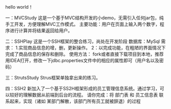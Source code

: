 hello world！


一：MVCStudy
这是一个基于MVC结构开发的小demo，无需引入任何jar包，纯手工开发，方便理解MVC工作模式。
主要功能：用户在页面上输入两个数字，程序进行计算并将结果返回给用户。

二：SSHPlay
这是一个SSH框架的整合练习，尚处在开发阶段
数据库：MySql
需求：
1.实现商品信息的增，删，更新操作。
2：以完成功能，在粗陋的界面情况下完成了商品信息的保存和删除。
使用方法：
fork或者直接下载项目到本地，推荐用IDEA打开，修改一下jdbc.properties文件中的相应的属性即可（用户名以及密码）

三：StrutsStudy
Strus框架单独拿出来的练习。

四：SSH2
新加入了一个基于SS2H框架形成的员工管理信息系统。通过学习，可以较好的理解数据从前端到后台的流程。
请你完成：将 部门表 和 员工信息表 联系起来，实现（诸如 某部门解散，该部门所有员工就被辞退）的过程
